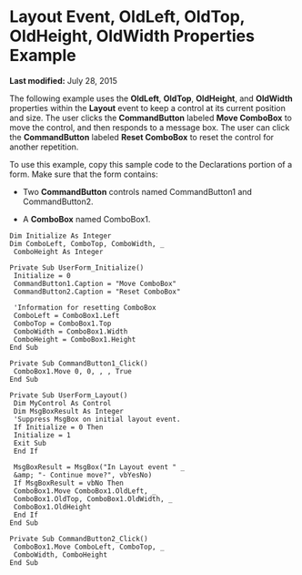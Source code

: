 
# Layout Event, OldLeft, OldTop, OldHeight, OldWidth Properties Example

 **Last modified:** July 28, 2015

The following example uses the  **OldLeft**,  **OldTop**,  **OldHeight**, and  **OldWidth** properties within the **Layout** event to keep a control at its current position and size. The user clicks the **CommandButton** labeled **Move ComboBox** to move the control, and then responds to a message box. The user can click the **CommandButton** labeled **Reset ComboBox** to reset the control for another repetition.

To use this example, copy this sample code to the Declarations portion of a form. Make sure that the form contains:



- Two  **CommandButton** controls named CommandButton1 and CommandButton2.
    
- A  **ComboBox** named ComboBox1.
    




```
Dim Initialize As Integer 
Dim ComboLeft, ComboTop, ComboWidth, _ 
 ComboHeight As Integer 
 
Private Sub UserForm_Initialize() 
 Initialize = 0 
 CommandButton1.Caption = "Move ComboBox" 
 CommandButton2.Caption = "Reset ComboBox" 
 
 'Information for resetting ComboBox 
 ComboLeft = ComboBox1.Left 
 ComboTop = ComboBox1.Top 
 ComboWidth = ComboBox1.Width 
 ComboHeight = ComboBox1.Height 
End Sub 
 
Private Sub CommandButton1_Click() 
 ComboBox1.Move 0, 0, , , True 
End Sub 
 
Private Sub UserForm_Layout() 
 Dim MyControl As Control 
 Dim MsgBoxResult As Integer 
 'Suppress MsgBox on initial layout event. 
 If Initialize = 0 Then 
 Initialize = 1 
 Exit Sub 
 End If 
 
 MsgBoxResult = MsgBox("In Layout event " _ 
 &amp; "- Continue move?", vbYesNo) 
 If MsgBoxResult = vbNo Then 
 ComboBox1.Move ComboBox1.OldLeft, _ 
 ComboBox1.OldTop, ComboBox1.OldWidth, _ 
 ComboBox1.OldHeight 
 End If 
End Sub 
 
Private Sub CommandButton2_Click() 
 ComboBox1.Move ComboLeft, ComboTop, _ 
 ComboWidth, ComboHeight 
End Sub
```

